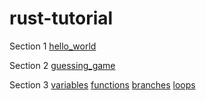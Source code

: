 # rust-tutorial

Section 1
[hello_world](hello_world)

Section 2
[guessing_game](guessing_game)

Section 3
[variables](variables)
[functions](functions)
[branches](branches)
[loops](loops)
